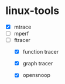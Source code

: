 # linux-tools

- [x] mtrace
- [ ] mperf
- [ ] ftracer
    - [x] function tracer
    - [x] graph tracer
    - [x] opensnoop


